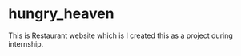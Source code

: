 # hungry_heaven
 This is Restaurant website which is I created this as a project during internship. 
